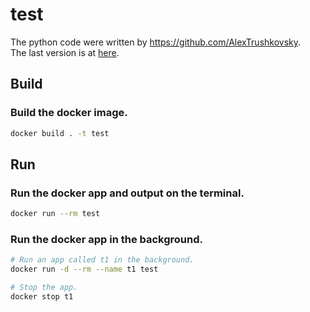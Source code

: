 # test

The python code were written by https://github.com/AlexTrushkovsky.  
The last version is at [here](https://gitlab.com/a_gonda/nowarddos).

## Build
### Build the docker image.
```bash
docker build . -t test
```

## Run
### Run the docker app and output on the terminal.
```bash
docker run --rm test
```

### Run the docker app in the background.
```bash
# Run an app called t1 in the background.
docker run -d --rm --name t1 test

# Stop the app.
docker stop t1
```
